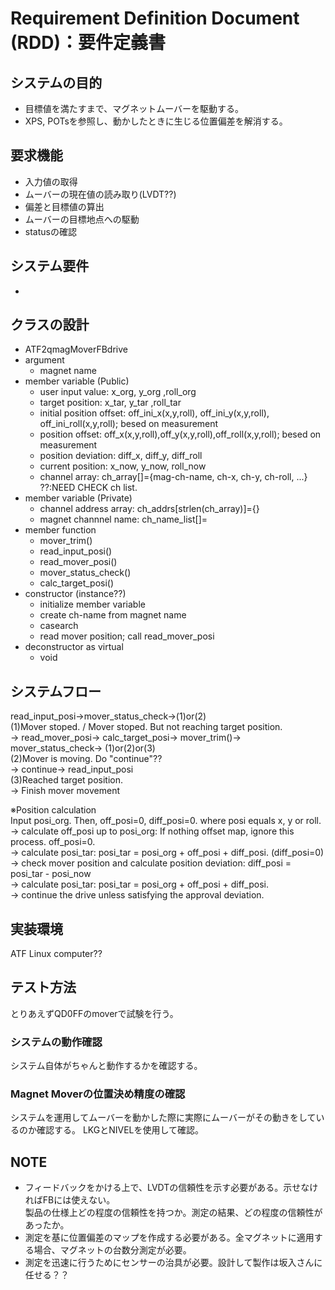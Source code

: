 # Requirement Definition Document (RDD)：要件定義書

## システムの目的
- 目標値を満たすまで、マグネットムーバーを駆動する。
- XPS, POTsを参照し、動かしたときに生じる位置偏差を解消する。

## 要求機能
- 入力値の取得
- ムーバーの現在値の読み取り(LVDT??)
- 偏差と目標値の算出
- ムーバーの目標地点への駆動
- statusの確認

## システム要件
- 

## クラスの設計
- ATF2qmagMoverFBdrive
 - argument
   - magnet name
 - member variable (Public)
   - user input value: x_org, y_org ,roll_org
   - target position: x_tar, y_tar ,roll_tar
   - initial position offset: off_ini_x(x,y,roll), off_ini_y(x,y,roll), off_ini_roll(x,y,roll); besed on measurement
   - position offset: off_x(x,y,roll),off_y(x,y,roll),off_roll(x,y,roll); besed on measurement
   - position deviation: diff_x, diff_y, diff_roll
   - current position: x_now, y_now, roll_now
   - channel array: ch_array[]={mag-ch-name, ch-x, ch-y, ch-roll, ...} ??:NEED CHECK ch list.
 - member variable (Private)
   - channel address array: ch_addrs[strlen(ch_array)]={}
   - magnet channnel name: ch_name_list[]=
 - member function
   - mover_trim()
   - read_input_posi()
   - read_mover_posi()
   - mover_status_check()
   - calc_target_posi()
 - constructor (instance??)
   - initialize member variable
   - create ch-name from magnet name
   - casearch
   - read mover position; call read_mover_posi
 - deconstructor as virtual
   - void

## システムフロー
read_input_posi->mover_status_check->(1)or(2)<br>
(1)Mover stoped. / Mover stoped. But not reaching target position.<br>
  -> read_mover_posi-> calc_target_posi-> mover_trim()-> mover_status_check-> (1)or(2)or(3)<br>
(2)Mover is moving. Do "continue"??<br>
  -> continue-> read_input_posi<br>
(3)Reached target position.<br>
  -> Finish mover movement<br>

※Position calculation<br>
Input posi_org. Then, off_posi=0, diff_posi=0. where posi equals x, y or roll.<br>
-> calculate off_posi up to posi_org: If nothing offset map, ignore this process. off_posi=0.<br>
-> calculate posi_tar: posi_tar = posi_org + off_posi + diff_posi. (diff_posi=0) <br>
-> check mover position and calculate position deviation: diff_posi = posi_tar - posi_now<br>
-> calculate posi_tar: posi_tar = posi_org + off_posi + diff_posi.<br>
-> continue the drive unless satisfying the approval deviation.<br>

## 実装環境
ATF Linux computer??

## テスト方法
とりあえずQD0FFのmoverで試験を行う。
### システムの動作確認
システム自体がちゃんと動作するかを確認する。
### Magnet Moverの位置決め精度の確認
システムを運用してムーバーを動かした際に実際にムーバーがその動きをしているのか確認する。
LKGとNIVELを使用して確認。

## NOTE
- フィードバックをかける上で、LVDTの信頼性を示す必要がある。示せなければFBには使えない。<br>
製品の仕様上どの程度の信頼性を持つか。測定の結果、どの程度の信頼性があったか。
- 測定を基に位置偏差のマップを作成する必要がある。全マグネットに適用する場合、マグネットの台数分測定が必要。
- 測定を迅速に行うためにセンサーの治具が必要。設計して製作は坂入さんに任せる？？
